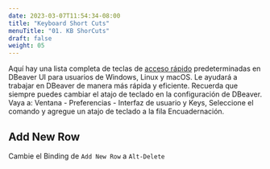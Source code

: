 ```yaml
---
date: 2023-03-07T11:54:34-08:00
title: "Keyboard Short Cuts"
menuTitle: "01. KB ShorCuts"
draft: false
weight: 05
---
```


Aquí hay una lista completa de teclas de [acceso rápido](https://dbeaver.com/2023/02/10/shortcuts-0/) predeterminadas en DBeaver UI para usuarios de Windows, Linux y macOS. Le ayudará a trabajar en DBeaver de manera más rápida y eficiente. Recuerda que siempre puedes cambiar el atajo de teclado en la configuración de DBeaver. Vaya a: Ventana - Preferencias - Interfaz de usuario y Keys, Seleccione el comando y agregue un atajo de teclado a la fila Encuadernación. 

## Add New Row
Cambie el Binding de `Add New Row` a `Alt-Delete`



